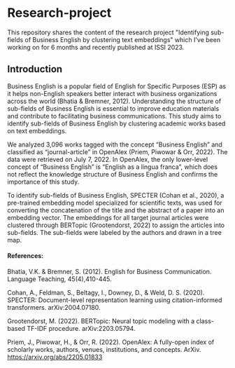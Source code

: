 # Research-project

This repository shares the content of the research project "Identifying sub-fields of Business English by clustering text embeddings" which 
I've been working on for 6 months and recently published at ISSI 2023. 

## Introduction

Business English is a popular field of English for Specific Purposes (ESP) as it helps non-English speakers better interact with business organizations across the world (Bhatia & Bremner, 2012). Understanding the structure of sub-fields of Business English is essential to improve education materials and contribute to facilitating business communications. This study aims to identify sub-fields of Business English by clustering academic works based on text embeddings. 

We analyzed 3,096 works tagged with the concept “Business English” and classified as “journal-article” in OpenAlex (Priem, Piwowar & Orr, 2022). The data were retrieved on July 7, 2022. In OpenAlex, the only lower-level concept of “Business English” is “English as a lingua franca”, which does not reflect the knowledge structure of Business English and confirms the importance of this study. 

To identify sub-fields of Business English, SPECTER (Cohan et al., 2020), a pre-trained embedding model specialized for scientific texts, was used for converting the concatenation of the title and the abstract of a paper into an embedding vector. The embeddings for all target journal articles were clustered through BERTopic (Grootendorst, 2022) to assign the articles into sub-fields. The sub-fields were labeled by the authors and drawn in a tree map. 


#### References:

Bhatia, V.K. & Bremner, S. (2012). English for Business Communication. Language Teaching, 45(4),410-445. 

Cohan, A., Feldman, S., Beltagy, I., Downey, D., & Weld, D. S. (2020). SPECTER: Document-level representation learning using citation-informed transformers. arXiv:2004.07180. 

Grootendorst, M. (2022). BERTopic: Neural topic modeling with a class-based TF-IDF procedure. arXiv:2203.05794.

Priem, J., Piwowar, H., & Orr, R. (2022). OpenAlex: A fully-open index of scholarly works, authors, venues, institutions, and concepts. ArXiv. https://arxiv.org/abs/2205.01833
